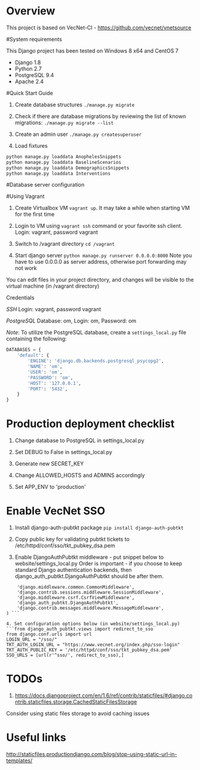 # Overview

This project is based on VecNet-CI - https://github.com/vecnet/vnetsource

#System requirements

This Django project has been tested on Windows 8 x64 and CentOS 7

* Django 1.8
* Python 2.7
* PostgreSQL 9.4
* Apache 2.4

#Quick Start Guide
1. Create database structures
    `./manage.py migrate`

2. Check if there are database migrations by reviewing the list of known migrations:
    `./manage.py migrate --list`

3. Create an admin user
   `./manage.py createsuperuser`

4. Load fixtures
```bash
python manage.py loaddata AnophelesSnippets
python manage.py loaddata BaselineScenarios
python manage.py loaddata DemographicsSnippets
python manage.py loaddata Interventions
```

#Database server configuration


#Using Vagrant

1. Create Virtualbox VM `vagrant up`. It may take a while when starting VM for the first time

2. Login to VM using `vagrant ssh` command or your favorite ssh client. Login: vagrant, password vagrant

3. Switch to /vagrant directory `cd /vagrant`

4. Start django server `python manage.py runserver 0.0.0.0:8000`
Note you have to use 0.0.0.0 as server address, otherwise port forwarding may not work

You can edit files in your project directory, and changes will be visible to the virtual machine
(in /vagrant directory)

Credentials

*SSH* Login: vagrant, password vagrant

*PostgreSQL* Database: om, Login: om, Password: om

*Note*: To utilize the PostgreSQL database, create a `settings_local.py` file containing the following:
```python
DATABASES = {
    'default': {
        'ENGINE': 'django.db.backends.postgresql_psycopg2',
        'NAME': 'om',
        'USER': 'om',
        'PASSWORD': 'om',
        'HOST': '127.0.0.1',
        'PORT': '5432',
    }
}
```

# Production deployment checklist

1. Change database to PostgreSQL in settings_local.py

2. Set DEBUG to False in settings_local.py

3. Generate new SECRET_KEY
 
4. Change ALLOWED_HOSTS and ADMINS accordingly

5. Set APP_ENV to 'production'

# Enable VecNet SSO

1. Install django-auth-pubtkt package
`pip install django-auth-pubtkt`

2. Copy public key for validating pubtkt tickets to /etc/httpd/conf/sso/tkt_pubkey_dsa.pem

3. Enable DjangoAuthPubtkt middleware - put snippet below to website/settings_local.py
Order is important - if you choose to keep standard Django authentication 
backends, then django_auth_pubtkt.DjangoAuthPubtkt should be after them.
```MIDDLEWARE_CLASSES = (
    'django.middleware.common.CommonMiddleware',
    'django.contrib.sessions.middleware.SessionMiddleware',
    'django.middleware.csrf.CsrfViewMiddleware',
    'django_auth_pubtkt.DjangoAuthPubtkt',
    'django.contrib.messages.middleware.MessageMiddleware',
) ```

4. Set configuration options below (in website/settings_local.py)
```from django_auth_pubtkt.views import redirect_to_sso
from django.conf.urls import url
LOGIN_URL = "/sso/"
TKT_AUTH_LOGIN_URL = "https://www.vecnet.org/index.php/sso-login"
TKT_AUTH_PUBLIC_KEY = '/etc/httpd/conf/sso/tkt_pubkey_dsa.pem'
SSO_URLS = [url(r'^sso/', redirect_to_sso),]
```


# TODOs
1. https://docs.djangoproject.com/en/1.6/ref/contrib/staticfiles/#django.contrib.staticfiles.storage.CachedStaticFilesStorage

Consider using static files storage to avoid caching issues

# Useful links
http://staticfiles.productiondjango.com/blog/stop-using-static-url-in-templates/
